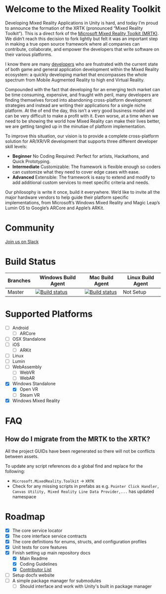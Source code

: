 # Welcome to the Mixed Reality Toolkit

Developing Mixed Reality Applications in Unity is hard, and today I’m proud to announce the formation of the XRTK (pronounced “Mixed Reality Toolkit”). This is a direct fork of the [Microsoft Mixed Reality Toolkit (MRTK)](https://github.com/Microsoft/MixedRealityToolkit-Unity). We didn’t reach this decision to fork lightly but felt it was an important step in making a true open source framework where all companies can contribute, collaborate, and empower the developers that write software on their various platforms.

I know there are many [developers](/CONTRIBUTORS.md) who are frustrated with the current state of both game and general application development within the Mixed Reality ecosystem: a quickly developing market that encompasses the whole spectrum from Mobile Augmented Reality to high end Virtual Reality.

Compounded with the fact that developing for an emerging tech market can be time consuming, expensive, and fraught with peril, many developers are finding themselves forced into abandoning cross-platform development strategies and instead are writing their applications for a single niche platform. At the of end the day, this isn’t a very good business model and can be very difficult to make a profit with it. Even worse, at a time when we need to be showing the world how Mixed Reality can make their lives better, we are getting tangled up in the minutiae of platform implementation.

To improve this situation, our vision is to provide a complete cross-platform solution for AR/XR/VR development that supports three different developer skill levels:

- **Beginner** No Coding Required: Perfect for artists, Hackathons, and Quick Prototyping.
- **Intermediate** Customizable: The framework is flexible enough so coders can customize what they need to cover edge cases with ease.
- **Advanced** Extensible: The framework is easy to extend and modify to add additional custom services to meet specific criteria and needs.

Our philosophy is write it once, build it everywhere. We’d like to invite all the major hardware vendors to help guide their platform specific implementations, from Microsoft’s Windows Mixed Reality and Magic Leap’s Lumin OS to Google’s ARCore and Apple’s ARKit.

# Community

[Join us on Slack](https://holodevelopersslack.azurewebsites.net/)

# Build Status

| Branches | Windows Build Agent | Mac Build Agent | Linux Build Agent |
|---|---|---|---|
|Master|[![Build status](https://dev.azure.com/xrtk/Mixed%20Reality%20Toolkit/_apis/build/status/Mixed%20Reality%20Toolkit-CI)](https://dev.azure.com/xrtk/Mixed%20Reality%20Toolkit/_build/latest?definitionId=2)|[![Build status](https://dev.azure.com/xrtk/Mixed%20Reality%20Toolkit/_apis/build/status/Master%20Build%20Pipeline%20-%20Hosted%20macOS)](https://dev.azure.com/xrtk/Mixed%20Reality%20Toolkit/_build/latest?definitionId=4)| Not Setup |

# Supported Platforms

- [ ] Android
    - [ ] ARCore
- [ ] OSX Standalone
- [ ] iOS
    - [ ] ARKit
- [ ] Linux
- [ ] Lumin
- [ ] WebAssembly
    - [ ] WebVR
    - [ ] WebAR
- [x] Windows Standalone
    - [x] Open VR
    - [ ] Steam VR
- [x] Windows Mixed Reality

# FAQ

## How do I migrate from the MRTK to the XRTK?

All the project GUIDs have been regenerated so there will not be conflicts between assets.

To update any script references do a global find and replace for the following:
- `Microsoft.MixedReality.Toolkit` -> `XRTK`
- Check for any missing scripts in prefabs as e.g. `Pointer Click Handler, Canvas Utility, Mixed Reality Line Data Provider,...` has updated namespace

# Roadmap

- [x] The core service locator
- [x] The core interface service contracts
- [x] The core definitions for enums, structs, and configuration profiles
- [x] Unit tests for core features
- [x] Finish setting up main repository docs
    - [x] Main Readme
    - [x] Coding Guidelines
    - [x] [Contributor List](/CONTRIBUTORS.md)
- [ ] Setup docfx website
- [ ] A simple package manager for submodules
    - [ ] Should interface and work with Unity's built in package manager
